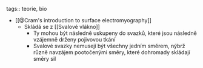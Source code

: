 tags:: teorie, bio

- [[@Cram's introduction to surface electromyography]]
	- Skládá se z [[Svalové vlákno]]
		- Ty mohou být následně uskupeny do svazků, které jsou následně vzájemně drženy pojivovou tkání
		- Svalové svazky nemusejí být všechny jedním směrem, nýbrž různě navzájem pootočenými směry, které dohromady skládají směry sil